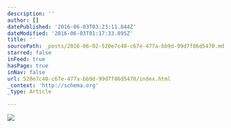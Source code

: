 ```yaml
---
description: ''
author: []
datePublished: '2016-06-03T03:23:11.844Z'
dateModified: '2016-06-03T01:17:33.895Z'
title: ''
sourcePath: _posts/2016-06-02-520e7c40-c67e-477a-bb9d-99d7f86d5470.md
starred: false
inFeed: true
hasPage: true
inNav: false
url: 520e7c40-c67e-477a-bb9d-99d7f86d5470/index.html
_context: 'http://schema.org'
_type: Article

---
```

![](https://the-grid-user-content.s3-us-west-2.amazonaws.com/4d383ee0-0f72-464d-adbb-0705b4a4a65c.jpg)